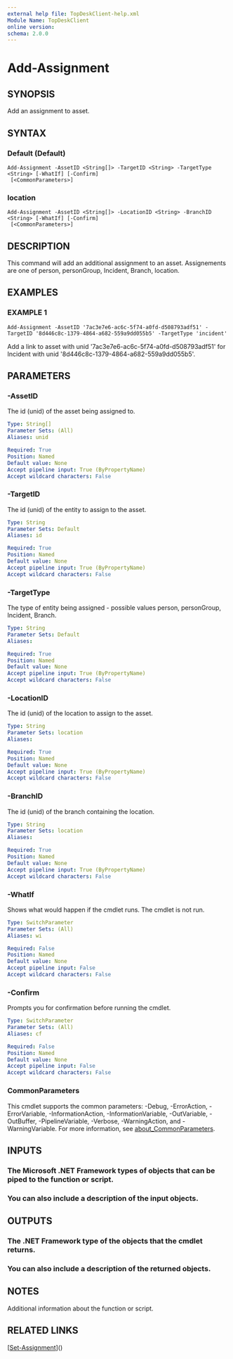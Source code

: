 ```yaml
---
external help file: TopDeskClient-help.xml
Module Name: TopDeskClient
online version:
schema: 2.0.0
---
```


# Add-Assignment

## SYNOPSIS
Add an assignment to asset.

## SYNTAX

### Default (Default)
```
Add-Assignment -AssetID <String[]> -TargetID <String> -TargetType <String> [-WhatIf] [-Confirm]
 [<CommonParameters>]
```

### location
```
Add-Assignment -AssetID <String[]> -LocationID <String> -BranchID <String> [-WhatIf] [-Confirm]
 [<CommonParameters>]
```

## DESCRIPTION
This command will add an additional assignment to an asset.
Assignements are one of person, personGroup, Incident, Branch, location.

## EXAMPLES

### EXAMPLE 1
```
Add-Assignment -AssetID '7ac3e7e6-ac6c-5f74-a0fd-d508793adf51' -TargetID '8d446c8c-1379-4864-a682-559a9dd055b5' -TargetType 'incident'
```

Add a link to asset with unid '7ac3e7e6-ac6c-5f74-a0fd-d508793adf51' for Incident with unid '8d446c8c-1379-4864-a682-559a9dd055b5'.

## PARAMETERS

### -AssetID
The id (unid) of the asset being assigned to.

```yaml
Type: String[]
Parameter Sets: (All)
Aliases: unid

Required: True
Position: Named
Default value: None
Accept pipeline input: True (ByPropertyName)
Accept wildcard characters: False
```

### -TargetID
The id (unid) of the entity to assign to the asset.

```yaml
Type: String
Parameter Sets: Default
Aliases: id

Required: True
Position: Named
Default value: None
Accept pipeline input: True (ByPropertyName)
Accept wildcard characters: False
```

### -TargetType
The type of entity being assigned - possible values person, personGroup, Incident, Branch.

```yaml
Type: String
Parameter Sets: Default
Aliases:

Required: True
Position: Named
Default value: None
Accept pipeline input: True (ByPropertyName)
Accept wildcard characters: False
```

### -LocationID
The id (unid) of the location to assign to the asset.

```yaml
Type: String
Parameter Sets: location
Aliases:

Required: True
Position: Named
Default value: None
Accept pipeline input: True (ByPropertyName)
Accept wildcard characters: False
```

### -BranchID
The id (unid) of the branch containing the location.

```yaml
Type: String
Parameter Sets: location
Aliases:

Required: True
Position: Named
Default value: None
Accept pipeline input: True (ByPropertyName)
Accept wildcard characters: False
```

### -WhatIf
Shows what would happen if the cmdlet runs.
The cmdlet is not run.

```yaml
Type: SwitchParameter
Parameter Sets: (All)
Aliases: wi

Required: False
Position: Named
Default value: None
Accept pipeline input: False
Accept wildcard characters: False
```

### -Confirm
Prompts you for confirmation before running the cmdlet.

```yaml
Type: SwitchParameter
Parameter Sets: (All)
Aliases: cf

Required: False
Position: Named
Default value: None
Accept pipeline input: False
Accept wildcard characters: False
```

### CommonParameters
This cmdlet supports the common parameters: -Debug, -ErrorAction, -ErrorVariable, -InformationAction, -InformationVariable, -OutVariable, -OutBuffer, -PipelineVariable, -Verbose, -WarningAction, and -WarningVariable. For more information, see [about_CommonParameters](http://go.microsoft.com/fwlink/?LinkID=113216).

## INPUTS

### The Microsoft .NET Framework types of objects that can be piped to the function or script.
### You can also include a description of the input objects.
## OUTPUTS

### The .NET Framework type of the objects that the cmdlet returns.
### You can also include a description of the returned objects.
## NOTES
Additional information about the function or script.

## RELATED LINKS

[[Set-Assignment](https://github.com/rbury/TopDeskClient/Docs/Add-Assignment.md)]()

